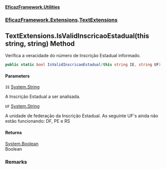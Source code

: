 #### [EficazFramework.Utilities](EficazFrameworkUtilities.md 'EficazFramework Utilities')
### [EficazFramework.Extensions](EficazFrameworkUtilities.md#EficazFramework.Extensions 'EficazFramework.Extensions').[TextExtensions](EficazFramework.Extensions/TextExtensions.md 'EficazFramework.Extensions.TextExtensions')

## TextExtensions.IsValidInscricaoEstadual(this string, string) Method

Verifica a veracidade do número de Inscrição Estadual informado.

```csharp
public static bool IsValidInscricaoEstadual(this string IE, string UF);
```
#### Parameters

<a name='EficazFramework.Extensions.TextExtensions.IsValidInscricaoEstadual(thisstring,string).IE'></a>

`IE` [System.String](https://docs.microsoft.com/en-us/dotnet/api/System.String 'System.String')

A Inscrição Estadual a ser analisada.

<a name='EficazFramework.Extensions.TextExtensions.IsValidInscricaoEstadual(thisstring,string).UF'></a>

`UF` [System.String](https://docs.microsoft.com/en-us/dotnet/api/System.String 'System.String')

A unidade de federação da Inscrição Estadual. As seguinte UF's ainda não estão funcionando: DF, PE e RS

#### Returns
[System.Boolean](https://docs.microsoft.com/en-us/dotnet/api/System.Boolean 'System.Boolean')  
Boolean

### Remarks